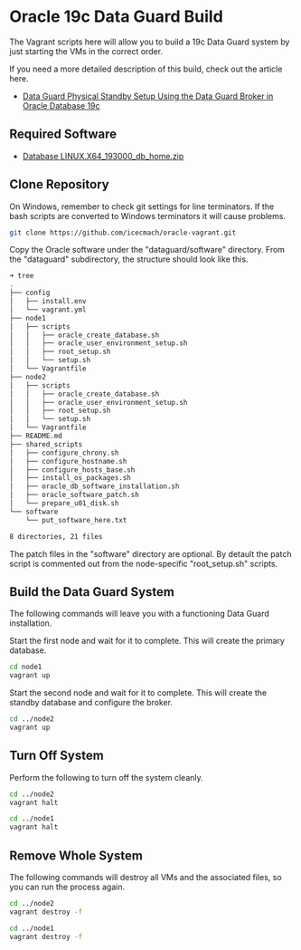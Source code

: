 # Oracle 19c Data Guard Build

The Vagrant scripts here will allow you to build a 19c Data Guard system by just starting the VMs in the correct order.

If you need a more detailed description of this build, check out the article here.

- [Data Guard Physical Standby Setup Using the Data Guard Broker in Oracle Database 19c](https://oracle-base.com/articles/19c/data-guard-setup-using-broker-19c)

## Required Software

- [Database LINUX.X64_193000_db_home.zip](https://www.oracle.com/technetwork/database/enterprise-edition/downloads/oracle19c-linux-5462157.html)

## Clone Repository

On Windows, remember to check git settings for line terminators. If the bash scripts are converted to Windows terminators it will cause problems.

```bash
git clone https://github.com/icecmach/oracle-vagrant.git
```

Copy the Oracle software under the "dataguard/software" directory. From the "dataguard" subdirectory, the structure should look like this.

```bash
➜ tree
.
├── config
│   ├── install.env
│   └── vagrant.yml
├── node1
│   ├── scripts
│   │   ├── oracle_create_database.sh
│   │   ├── oracle_user_environment_setup.sh
│   │   ├── root_setup.sh
│   │   └── setup.sh
│   └── Vagrantfile
├── node2
│   ├── scripts
│   │   ├── oracle_create_database.sh
│   │   ├── oracle_user_environment_setup.sh
│   │   ├── root_setup.sh
│   │   └── setup.sh
│   └── Vagrantfile
├── README.md
├── shared_scripts
│   ├── configure_chrony.sh
│   ├── configure_hostname.sh
│   ├── configure_hosts_base.sh
│   ├── install_os_packages.sh
│   ├── oracle_db_software_installation.sh
│   ├── oracle_software_patch.sh
│   └── prepare_u01_disk.sh
└── software
    └── put_software_here.txt

8 directories, 21 files
```

The patch files in the "software" directory are optional. By detault the patch script is commented out from the node-specific "root_setup.sh" scripts.

## Build the Data Guard System

The following commands will leave you with a functioning Data Guard installation.

Start the first node and wait for it to complete. This will create the primary database.

```bash
cd node1
vagrant up
```

Start the second node and wait for it to complete. This will create the standby database and configure the broker.

```bash
cd ../node2
vagrant up
```

## Turn Off System

Perform the following to turn off the system cleanly.

```bash
cd ../node2
vagrant halt

cd ../node1
vagrant halt
```

## Remove Whole System

The following commands will destroy all VMs and the associated files, so you can run the process again.

```bash
cd ../node2
vagrant destroy -f

cd ../node1
vagrant destroy -f
```
